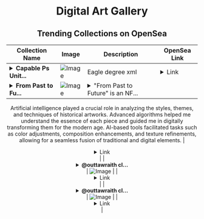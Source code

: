 <div align="center">

# Digital Art Gallery

## Trending Collections on OpenSea

| Collection Name                       | Image                                                                                     | Description                       | OpenSea Link                                                                                          |
|---------------------------------------|-------------------------------------------------------------------------------------------|-----------------------------------|--------------------------------------------------------------------------------------------------------|
| **<details><summary>Capable Ps Unit...</summary>Capable Ps Units</details>** | ![Image](https://i.seadn.io/s/raw/files/a6a43994aaea7e68744e75a5acdab7b1.jpg?w=500&auto=format?w=200&auto=format) | Eagle degree xml | <details><summary>Link</summary>[Capable Ps Units](https://opensea.io/collection/capable-ps-units)</details> |
| **<details><summary>From Past to Fu...</summary>From Past to Future</details>** | ![Image](https://i.seadn.io/s/raw/files/379529eccec277e0e297b7e90c03da36.png?w=500&auto=format?w=200&auto=format) | <details><summary>"From Past to Future" is an NF...</summary>"From Past to Future" is an NFT collection that aims to bridge the gap between the past and the future by reimagining classic artworks in a digital format. In creating this collection, I utilized both artificial intelligence and mixed techniques to bring a fresh perspective to timeless masterpieces.

Artificial intelligence played a crucial role in analyzing the styles, themes, and techniques of historical artworks. Advanced algorithms helped me understand the essence of each piece and guided me in digitally transforming them for the modern age. AI-based tools facilitated tasks such as color adjustments, composition enhancements, and texture refinements, allowing for a seamless fusion of traditional and digital elements.</details> | <details><summary>Link</summary>[From Past to Future](https://opensea.io/collection/from-past-to-future-1)</details> |
| **<details><summary>@outtawraith cl...</summary>@outtawraith club card</details>** | ![Image](https://i.seadn.io/s/raw/files/7acc2706165b84533198759d6fba7860.png?w=500&auto=format?w=200&auto=format) |  | <details><summary>Link</summary>[@outtawraith club card](https://opensea.io/collection/outtawraith-club-card)</details> |
| **<details><summary>@outtawraith cl...</summary>@outtawraith club</details>** | ![Image](https://i.seadn.io/s/raw/files/b9c7ab0072b291f17da49ee4af4199d7.png?w=500&auto=format?w=200&auto=format) |  | <details><summary>Link</summary>[@outtawraith club](https://opensea.io/collection/outtawraith-club)</details> |

</div>